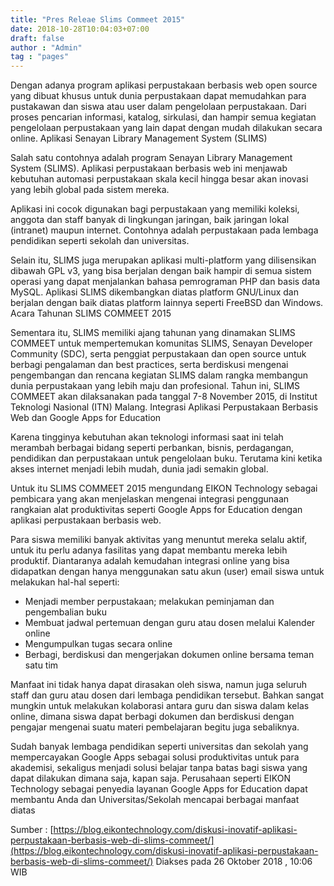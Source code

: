```yaml
---
title: "Pres Releae Slims Commeet 2015"
date: 2018-10-28T10:04:03+07:00
draft: false
author : "Admin"
tag : "pages"
---
```


Dengan adanya program aplikasi perpustakaan berbasis web open source yang dibuat khusus untuk dunia perpustakaan dapat memudahkan para pustakawan dan siswa atau user dalam pengelolaan perpustakaan. Dari proses pencarian informasi, katalog, sirkulasi, dan hampir semua kegiatan pengelolaan perpustakaan yang lain dapat dengan mudah dilakukan secara online.
Aplikasi Senayan Library Management System (SLIMS)

Salah satu contohnya adalah program Senayan Library Management System (SLIMS). Aplikasi perpustakaan berbasis web ini menjawab kebutuhan automasi perpustakaan skala kecil hingga besar akan inovasi yang lebih global pada sistem mereka.

Aplikasi ini cocok digunakan bagi perpustakaan yang memiliki koleksi, anggota dan staff banyak di lingkungan jaringan, baik jaringan lokal (intranet) maupun internet. Contohnya adalah perpustakaan pada lembaga pendidikan seperti sekolah dan universitas.

Selain itu, SLIMS juga merupakan aplikasi multi-platform yang dilisensikan dibawah GPL v3, yang bisa berjalan dengan baik hampir di semua sistem operasi yang dapat menjalankan bahasa pemrograman PHP dan basis data MySQL. Aplikasi SLIMS dikembangkan diatas platform GNU/Linux dan berjalan dengan baik diatas platform lainnya seperti FreeBSD dan Windows.
Acara Tahunan SLIMS COMMEET 2015

Sementara itu, SLIMS memiliki ajang tahunan yang dinamakan SLIMS COMMEET untuk mempertemukan komunitas SLIMS, Senayan Developer Community (SDC), serta penggiat perpustakaan dan open source untuk berbagi pengalaman dan best practices, serta berdiskusi mengenai pengembangan dan rencana kegiatan SLIMS dalam rangka membangun dunia perpustakaan yang lebih maju dan profesional. Tahun ini, SLIMS COMMEET akan dilaksanakan pada tanggal 7-8 November 2015, di Institut Teknologi Nasional (ITN) Malang.
Integrasi Aplikasi Perpustakaan Berbasis Web dan Google Apps for Education

Karena tingginya kebutuhan akan teknologi informasi saat ini telah merambah berbagai bidang seperti perbankan, bisnis, perdagangan, pendidikan dan perpustakaan untuk pengelolaan buku. Terutama kini ketika akses internet menjadi lebih mudah, dunia jadi semakin global.

Untuk itu SLIMS COMMEET 2015 mengundang EIKON Technology sebagai pembicara yang akan menjelaskan mengenai integrasi penggunaan rangkaian alat produktivitas seperti Google Apps for Education dengan aplikasi perpustakaan berbasis web.

Para siswa memiliki banyak aktivitas yang menuntut mereka selalu aktif, untuk itu perlu adanya fasilitas yang dapat membantu mereka lebih produktif. Diantaranya adalah kemudahan integrasi online yang bisa didapatkan dengan hanya menggunakan satu akun (user) email siswa untuk melakukan hal-hal seperti:

* Menjadi member perpustakaan; melakukan peminjaman dan pengembalian buku
* Membuat jadwal pertemuan dengan guru atau dosen melalui Kalender online
* Mengumpulkan tugas secara online 
* Berbagi, berdiskusi dan mengerjakan dokumen online bersama teman satu tim

Manfaat ini tidak hanya dapat dirasakan oleh siswa, namun juga seluruh staff dan guru atau dosen dari lembaga pendidikan tersebut. Bahkan sangat mungkin untuk melakukan kolaborasi antara guru dan siswa dalam kelas online, dimana siswa dapat berbagi dokumen dan berdiskusi dengan pengajar mengenai suatu materi pembelajaran begitu juga sebaliknya.

Sudah banyak lembaga pendidikan seperti universitas dan sekolah yang mempercayakan Google Apps sebagai solusi produktivitas untuk para akademisi, sekaligus menjadi solusi belajar tanpa batas bagi siswa yang dapat dilakukan dimana saja, kapan saja. Perusahaan seperti EIKON Technology sebagai penyedia layanan Google Apps for Education dapat membantu Anda dan Universitas/Sekolah mencapai berbagai manfaat diatas

Sumber : [https://blog.eikontechnology.com/diskusi-inovatif-aplikasi-perpustakaan-berbasis-web-di-slims-commeet/](https://blog.eikontechnology.com/diskusi-inovatif-aplikasi-perpustakaan-berbasis-web-di-slims-commeet/) Diakses pada 26 Oktober 2018 , 10:06 WIB